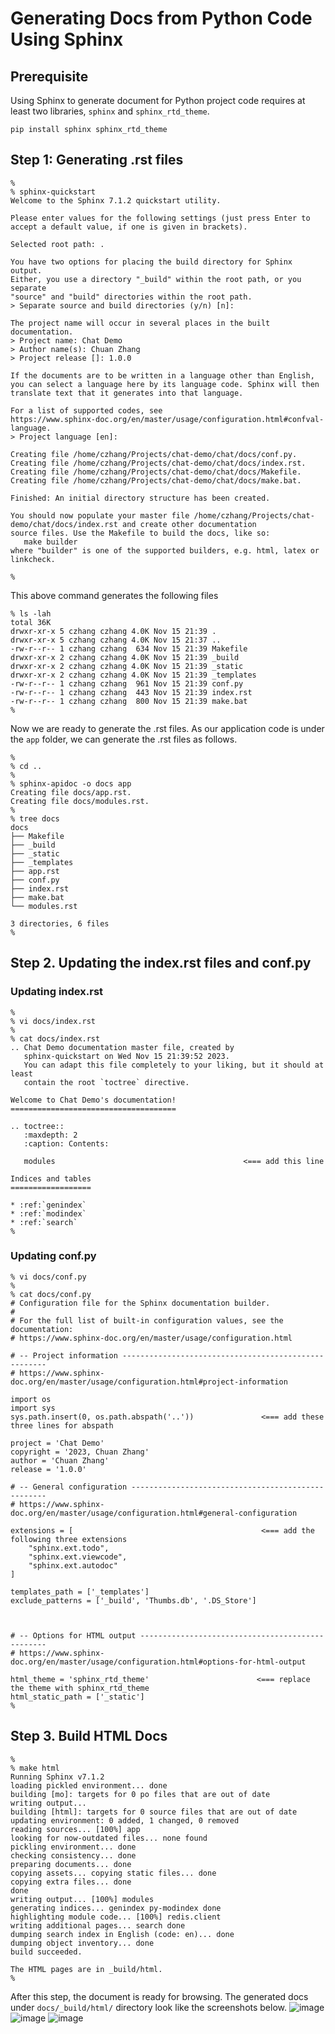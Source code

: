 # Generating Docs from Python Code Using Sphinx

## Prerequisite

Using Sphinx to generate document for Python project code requires at least two libraries, `sphinx` and `sphinx_rtd_theme`.

```
pip install sphinx sphinx_rtd_theme
```

## Step 1: Generating .rst files

```
%
% sphinx-quickstart
Welcome to the Sphinx 7.1.2 quickstart utility.

Please enter values for the following settings (just press Enter to
accept a default value, if one is given in brackets).

Selected root path: .

You have two options for placing the build directory for Sphinx output.
Either, you use a directory "_build" within the root path, or you separate
"source" and "build" directories within the root path.
> Separate source and build directories (y/n) [n]:

The project name will occur in several places in the built documentation.
> Project name: Chat Demo
> Author name(s): Chuan Zhang
> Project release []: 1.0.0

If the documents are to be written in a language other than English,
you can select a language here by its language code. Sphinx will then
translate text that it generates into that language.

For a list of supported codes, see
https://www.sphinx-doc.org/en/master/usage/configuration.html#confval-language.
> Project language [en]:

Creating file /home/czhang/Projects/chat-demo/chat/docs/conf.py.
Creating file /home/czhang/Projects/chat-demo/chat/docs/index.rst.
Creating file /home/czhang/Projects/chat-demo/chat/docs/Makefile.
Creating file /home/czhang/Projects/chat-demo/chat/docs/make.bat.

Finished: An initial directory structure has been created.

You should now populate your master file /home/czhang/Projects/chat-demo/chat/docs/index.rst and create other documentation
source files. Use the Makefile to build the docs, like so:
   make builder
where "builder" is one of the supported builders, e.g. html, latex or linkcheck.

%
```
This above command generates the following files
```
% ls -lah
total 36K
drwxr-xr-x 5 czhang czhang 4.0K Nov 15 21:39 .
drwxr-xr-x 5 czhang czhang 4.0K Nov 15 21:37 ..
-rw-r--r-- 1 czhang czhang  634 Nov 15 21:39 Makefile
drwxr-xr-x 2 czhang czhang 4.0K Nov 15 21:39 _build
drwxr-xr-x 2 czhang czhang 4.0K Nov 15 21:39 _static
drwxr-xr-x 2 czhang czhang 4.0K Nov 15 21:39 _templates
-rw-r--r-- 1 czhang czhang  961 Nov 15 21:39 conf.py
-rw-r--r-- 1 czhang czhang  443 Nov 15 21:39 index.rst
-rw-r--r-- 1 czhang czhang  800 Nov 15 21:39 make.bat
%
```
Now we are ready to generate the .rst files. As our application code is under the `app` folder, we can generate the .rst files as follows.
```
%
% cd ..
%
% sphinx-apidoc -o docs app
Creating file docs/app.rst.
Creating file docs/modules.rst.
%
% tree docs
docs
├── Makefile
├── _build
├── _static
├── _templates
├── app.rst
├── conf.py
├── index.rst
├── make.bat
└── modules.rst

3 directories, 6 files
%
```
## Step 2. Updating the index.rst files and conf.py
### Updating index.rst
```
% 
% vi docs/index.rst
%
% cat docs/index.rst
.. Chat Demo documentation master file, created by
   sphinx-quickstart on Wed Nov 15 21:39:52 2023.
   You can adapt this file completely to your liking, but it should at least
   contain the root `toctree` directive.

Welcome to Chat Demo's documentation!
=====================================

.. toctree::
   :maxdepth: 2
   :caption: Contents:

   modules                                          <=== add this line

Indices and tables
==================

* :ref:`genindex`
* :ref:`modindex`
* :ref:`search`
%
```
### Updating conf.py
```
% vi docs/conf.py
%
% cat docs/conf.py
# Configuration file for the Sphinx documentation builder.
#
# For the full list of built-in configuration values, see the documentation:
# https://www.sphinx-doc.org/en/master/usage/configuration.html

# -- Project information -----------------------------------------------------
# https://www.sphinx-doc.org/en/master/usage/configuration.html#project-information

import os
import sys
sys.path.insert(0, os.path.abspath('..'))               <=== add these three lines for abspath

project = 'Chat Demo'
copyright = '2023, Chuan Zhang'
author = 'Chuan Zhang'
release = '1.0.0'

# -- General configuration ---------------------------------------------------
# https://www.sphinx-doc.org/en/master/usage/configuration.html#general-configuration

extensions = [                                          <=== add the following three extensions
    "sphinx.ext.todo",
    "sphinx.ext.viewcode",
    "sphinx.ext.autodoc"
]

templates_path = ['_templates']
exclude_patterns = ['_build', 'Thumbs.db', '.DS_Store']



# -- Options for HTML output -------------------------------------------------
# https://www.sphinx-doc.org/en/master/usage/configuration.html#options-for-html-output

html_theme = 'sphinx_rtd_theme'                        <=== replace the theme with sphinx_rtd_theme
html_static_path = ['_static']
%
```

## Step 3. Build HTML Docs
```
%
% make html
Running Sphinx v7.1.2
loading pickled environment... done
building [mo]: targets for 0 po files that are out of date
writing output...
building [html]: targets for 0 source files that are out of date
updating environment: 0 added, 1 changed, 0 removed
reading sources... [100%] app
looking for now-outdated files... none found
pickling environment... done
checking consistency... done
preparing documents... done
copying assets... copying static files... done
copying extra files... done
done
writing output... [100%] modules
generating indices... genindex py-modindex done
highlighting module code... [100%] redis.client
writing additional pages... search done
dumping search index in English (code: en)... done
dumping object inventory... done
build succeeded.

The HTML pages are in _build/html.
%
```
After this step, the document is ready for browsing. The generated docs under `docs/_build/html/` directory look like the screenshots below.
![image](https://github.com/chuan2019/chat-demo/assets/47965229/72533911-9c0c-4827-a74f-f22cda9f2a9b)
![image](https://github.com/chuan2019/chat-demo/assets/47965229/a76ab8fb-a791-4fbc-8448-e1471625f521)
![image](https://github.com/chuan2019/chat-demo/assets/47965229/a23d4a35-4c41-4414-8cba-8abe2cd07677)



